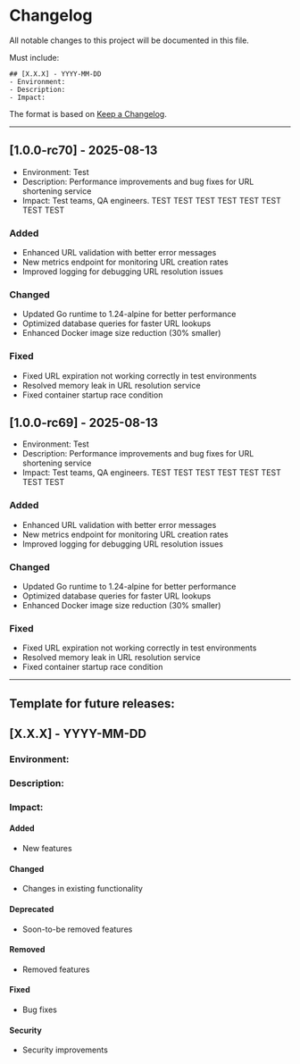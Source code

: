 # Changelog

All notable changes to this project will be documented in this file.

Must include:

    ## [X.X.X] - YYYY-MM-DD 
    - Environment:
    - Description:
    - Impact:

The format is based on [Keep a Changelog](https://keepachangelog.com/en/1.0.0/).

----

## [1.0.0-rc70] - 2025-08-13

- Environment: Test
- Description: Performance improvements and bug fixes for URL shortening service
- Impact: Test teams, QA engineers. TEST TEST TEST TEST
TEST TEST TEST TEST

### Added
- Enhanced URL validation with better error messages
- New metrics endpoint for monitoring URL creation rates
- Improved logging for debugging URL resolution issues

### Changed  
- Updated Go runtime to 1.24-alpine for better performance
- Optimized database queries for faster URL lookups
- Enhanced Docker image size reduction (30% smaller)

### Fixed
- Fixed URL expiration not working correctly in test environments
- Resolved memory leak in URL resolution service
- Fixed container startup race condition

## [1.0.0-rc69] - 2025-08-13

- Environment: Test
- Description: Performance improvements and bug fixes for URL shortening service
- Impact: Test teams, QA engineers. TEST TEST TEST TEST
TEST TEST TEST TEST

### Added
- Enhanced URL validation with better error messages
- New metrics endpoint for monitoring URL creation rates
- Improved logging for debugging URL resolution issues

### Changed  
- Updated Go runtime to 1.24-alpine for better performance
- Optimized database queries for faster URL lookups
- Enhanced Docker image size reduction (30% smaller)

### Fixed
- Fixed URL expiration not working correctly in test environments
- Resolved memory leak in URL resolution service
- Fixed container startup race condition

---

## Template for future releases:

## [X.X.X] - YYYY-MM-DD

### **Environment:** 
### **Description:** 
### **Impact:** 

#### Added
- New features

#### Changed  
- Changes in existing functionality

#### Deprecated
- Soon-to-be removed features

#### Removed
- Removed features

#### Fixed
- Bug fixes

#### Security
- Security improvements
